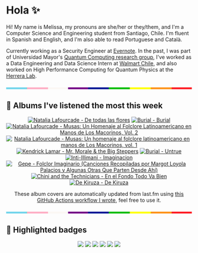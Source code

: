 # Hola ✨
Hi! My name is Melissa, my pronouns are she/her or they/them, and I'm a Computer Science and Engineering student from Santiago, Chile. I'm fluent in Spanish and English, and I'm also able to read Portuguese and Català.

Currently working as a Security Engineer at [Evernote](https://evernote.com/). In the past, I was part of Universidad Mayor's [Quantum Computing research group](https://www.diariomayor.cl/ciencia-um/docentes-y-estudiantes-crean-el-primer-grupo-de-computacion-cuantica-u-mayor.html), I've worked as a Data Engineering and Data Science Intern at [Walmart Chile](https://github.com/walmartdigital/), and also worked on High Performance Computing for Quantum Physics at the [Herrera Lab](http://fherreralab.com/).

<img src="hr.png" width="100%" height="5px">

## 🎵 Albums I've listened the most this week
<!-- lastfm -->
<p align="center"><a href="https://www.last.fm/music/Natalia+Lafourcade/De+todas+las+flores"><img src="https://lastfm.freetls.fastly.net/i/u/64s/7b66bf560b39c07412c98072958d11d7.jpg" title="Natalia Lafourcade - De todas las flores"></a> <a href="https://www.last.fm/music/Burial/Burial"><img src="https://lastfm.freetls.fastly.net/i/u/64s/aa5aa24f20784946889f7f8ce21ad0a7.png" title="Burial - Burial"></a> <a href="https://www.last.fm/music/Natalia+Lafourcade/Musas:+Un+Homenaje+al+Folclore+Latinoamericano+en+Manos+de+Los+Macorinos,+Vol.+2"><img src="https://lastfm.freetls.fastly.net/i/u/64s/63a1d40dc5708c77260ade567b8d5694.jpg" title="Natalia Lafourcade - Musas: Un Homenaje al Folclore Latinoamericano en Manos de Los Macorinos, Vol. 2"></a> <a href="https://www.last.fm/music/Natalia+Lafourcade/Musas:+Un+homenaje+al+folclore+latinoamericano+en+manos+de+Los+Macorinos,+vol.+1"><img src="https://lastfm.freetls.fastly.net/i/u/64s/625969c8c2ee924502324e78d9156dff.jpg" title="Natalia Lafourcade - Musas: Un homenaje al folclore latinoamericano en manos de Los Macorinos, vol. 1"></a> <a href="https://www.last.fm/music/Kendrick+Lamar/Mr.+Morale+&+the+Big+Steppers"><img src="https://lastfm.freetls.fastly.net/i/u/64s/98050f67524ffee7af6edd314b767ac4.png" title="Kendrick Lamar - Mr. Morale & the Big Steppers"></a> <a href="https://www.last.fm/music/Burial/Untrue"><img src="https://lastfm.freetls.fastly.net/i/u/64s/2c7332bc861d406a80c13f0e69d4ba7f.png" title="Burial - Untrue"></a> <a href="https://www.last.fm/music/Inti-Illimani/Imaginacion"><img src="https://lastfm.freetls.fastly.net/i/u/64s/511524241b42421f9be12d52dd1d2028.jpg" title="Inti-Illimani - Imaginacion"></a> <a href="https://www.last.fm/music/Gepe/Folclor+Imaginario+(Canciones+Recopiladas+por+Margot+Loyola+Palacios+y+Algunas+Otras+Que+Parten+Desde+Ah%C3%AD)"><img src="https://lastfm.freetls.fastly.net/i/u/64s/a10777260546cf45aca7f5a2291d74ad.jpg" title="Gepe - Folclor Imaginario (Canciones Recopiladas por Margot Loyola Palacios y Algunas Otras Que Parten Desde Ahí)"></a> <a href="https://www.last.fm/music/Chini+and+the+Technicians/En+el+Fondo+Todo+Va+Bien"><img src="https://lastfm.freetls.fastly.net/i/u/64s/699784c8e91978ebf2b03849df59326c.jpg" title="Chini and the Technicians - En el Fondo Todo Va Bien"></a> <a href="https://www.last.fm/music/De+Kiruza/De+Kiruza"><img src="https://lastfm.freetls.fastly.net/i/u/64s/8086ea28889117b4ea263cdfb43b2d97.jpg" title="De Kiruza - De Kiruza"></a> </p>

<p align="center">These album covers are automatically updated from last.fm using <a href="https://github.com/marketplace/actions/lastfm-to-markdown">this GitHub Actions workflow I wrote</a>, feel free to use it.</p>

<img src="hr.png" width="100%" height="5px">

## 🏅 Highlighted badges
<p align="center" style="vertical-align:middle;">
  <a href="https://www.credly.com/badges/c8caff74-4c34-4211-affe-8bd7692771c8"><img src="https://images.credly.com/size/100x100/images/1ce95bfe-b2c0-457f-ae66-51372f680494/IBM_Quantum_Challenge_2021_Achievement_Advanced.png"></a>
  <a href="https://www.credly.com/badges/52a4021b-34e6-413d-a4bd-cc29d3a686f6"><img src="https://images.credly.com/size/100x100/images/28944969-813a-43b9-944f-7910111ce764/Professional_Certificate_-_Data_Science.png"></a>
  <a href="https://www.credly.com/badges/cfeca386-7b9d-487f-8e2b-b3cfa069c734"><img src="https://images.credly.com/size/100x100/images/ac4daa48-1924-4dc5-80cf-ede5a08bac51/Data_Science_Foundations_Specialization.png"></a>
  <a href="https://www.credly.com/badges/0372a945-8a67-4d57-9643-b46b8dbf2fa6"><img src="https://images.credly.com/size/100x100/images/4a5f4849-54ae-461f-97ad-cb9c9a04eb63/Adv_Data_Science_Specialization.png"></a>
  <a href="https://www.credly.com/badges/348acaad-19d1-4f5a-8a6f-145d80dca3dc"><img src="https://images.credly.com/size/100x100/images/1dee8dee-d779-462e-9fd4-df5119546349/Build_Smart_on_Kubernetes_World_Tour.png"></a>
  <a href="https://google.qwiklabs.com/public_profiles/9fac59c2-c0f1-4b5c-b207-47c9cd7d6072"><img src="https://cdn.qwiklabs.com/GHzcYBb00JYUF9Rgf3D9A4inwRHYnFtISMvcRlb%2FClU%3D" width="100px"></a>
</p>
